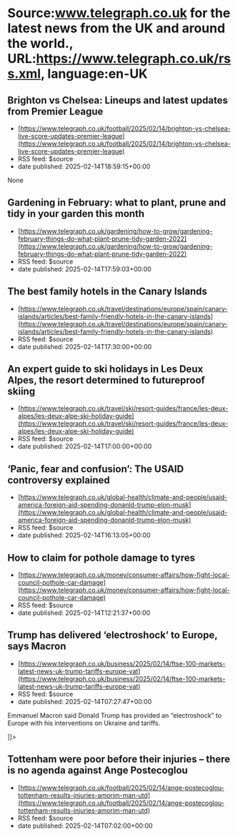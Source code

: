 # Source:www.telegraph.co.uk for the latest news from the UK and around the world., URL:https://www.telegraph.co.uk/rss.xml, language:en-UK

## Brighton vs Chelsea: Lineups and latest updates from Premier League
 - [https://www.telegraph.co.uk/football/2025/02/14/brighton-vs-chelsea-live-score-updates-premier-league](https://www.telegraph.co.uk/football/2025/02/14/brighton-vs-chelsea-live-score-updates-premier-league)
 - RSS feed: $source
 - date published: 2025-02-14T18:59:15+00:00

None

## Gardening in February: what to plant, prune and tidy in your garden this month
 - [https://www.telegraph.co.uk/gardening/how-to-grow/gardening-february-things-do-what-plant-prune-tidy-garden-2022](https://www.telegraph.co.uk/gardening/how-to-grow/gardening-february-things-do-what-plant-prune-tidy-garden-2022)
 - RSS feed: $source
 - date published: 2025-02-14T17:59:03+00:00

<![CDATA[From tending winter brassicas to planting fruit trees, there is plenty to keep you busy in the garden this month]]>

## The best family hotels in the Canary Islands
 - [https://www.telegraph.co.uk/travel/destinations/europe/spain/canary-islands/articles/best-family-friendly-hotels-in-the-canary-islands](https://www.telegraph.co.uk/travel/destinations/europe/spain/canary-islands/articles/best-family-friendly-hotels-in-the-canary-islands)
 - RSS feed: $source
 - date published: 2025-02-14T17:30:00+00:00

<![CDATA[From showstopping resorts to off-grid escapes, discover which family-friendly stay in the Spanish archipelago is best suited to your brood]]>

## An expert guide to ski holidays in Les Deux Alpes, the resort determined to futureproof skiing
 - [https://www.telegraph.co.uk/travel/ski/resort-guides/france/les-deux-alpes/les-deux-alpe-ski-holiday-guide](https://www.telegraph.co.uk/travel/ski/resort-guides/france/les-deux-alpes/les-deux-alpe-ski-holiday-guide)
 - RSS feed: $source
 - date published: 2025-02-14T17:00:00+00:00

<![CDATA[The best places to stay, eat, drink and ski in the French resort aiming to become a world-class winter destination of the future]]>

## ‘Panic, fear and confusion’: The USAID controversy explained
 - [https://www.telegraph.co.uk/global-health/climate-and-people/usaid-america-foreign-aid-spending-donanld-trump-elon-musk](https://www.telegraph.co.uk/global-health/climate-and-people/usaid-america-foreign-aid-spending-donanld-trump-elon-musk)
 - RSS feed: $source
 - date published: 2025-02-14T16:13:05+00:00

<![CDATA[Donald Trump and Elon Musk&rsquo;s decision to halt spending sends geopolitical shock waves across the world and causes dismay among beneficiaries]]>

## How to claim for pothole damage to tyres
 - [https://www.telegraph.co.uk/money/consumer-affairs/how-fight-local-council-pothole-car-damage](https://www.telegraph.co.uk/money/consumer-affairs/how-fight-local-council-pothole-car-damage)
 - RSS feed: $source
 - date published: 2025-02-14T12:21:37+00:00

<![CDATA[Telegraph Money explains how to maximise your chances of of recouping lost funds]]>

## Trump has delivered ‘electroshock’ to Europe, says Macron
 - [https://www.telegraph.co.uk/business/2025/02/14/ftse-100-markets-latest-news-uk-trump-tariffs-europe-vat](https://www.telegraph.co.uk/business/2025/02/14/ftse-100-markets-latest-news-uk-trump-tariffs-europe-vat)
 - RSS feed: $source
 - date published: 2025-02-14T07:27:47+00:00

<![CDATA[<p>Emmanuel Macron said Donald Trump has provided an “electroshock” to Europe with his interventions on Ukraine and tariffs.</p>]]>

## Tottenham were poor before their injuries – there is no agenda against Ange Postecoglou
 - [https://www.telegraph.co.uk/football/2025/02/14/ange-postecoglou-tottenham-results-injuries-amorim-man-utd](https://www.telegraph.co.uk/football/2025/02/14/ange-postecoglou-tottenham-results-injuries-amorim-man-utd)
 - RSS feed: $source
 - date published: 2025-02-14T07:02:00+00:00

<![CDATA[Spurs have lost 25 of their past 52 Premier League games and the physical strain of a high-throttle style must be considered]]>

